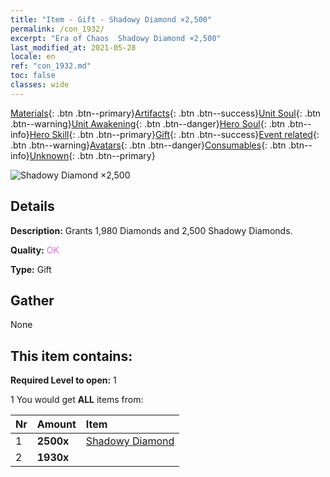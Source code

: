 ```yaml
---
title: "Item - Gift - Shadowy Diamond ×2,500"
permalink: /con_1932/
excerpt: "Era of Chaos  Shadowy Diamond ×2,500"
last_modified_at: 2021-05-28
locale: en
ref: "con_1932.md"
toc: false
classes: wide
---
```

 [Materials](/Items/){: .btn .btn--primary}[Artifacts](/Items/Artifacts/){: .btn .btn--success}[Unit Soul](/Items/UnitSoul/){: .btn .btn--warning}[Unit Awakening](/Items/UnitAwakening/){: .btn .btn--danger}[Hero Soul](/Items/HeroSoul/){: .btn .btn--info}[Hero Skill](/Items/HeroSkill/){: .btn .btn--primary}[Gift](/Items/Gift/){: .btn .btn--success}[Event related](/Items/Events/){: .btn .btn--warning}[Avatars](/Items/Avatars/){: .btn .btn--danger}[Consumables](/Items/Consumables/){: .btn .btn--info}[Unknown](/Items/Unknown/){: .btn .btn--primary}

 ![Shadowy Diamond ×2,500](/images/t/i_10040.png)

## Details
 **Description:** Grants 1,980 Diamonds and 2,500 Shadowy Diamonds.

 **Quality:** <span style="color: #DA70D6">OK</span>

 **Type:** Gift

## Gather

  None

## This item contains:

 **Required Level to open:** 1

 1 You would get **ALL** items  from:

  | Nr | Amount |     Item    |
  |:---|:-------|:------------|
  | 1 |  **2500x** | [Shadowy Diamond](/Items/con_554/) |  | 
  | 2 |  **1930x** | <i class="fas fa-gem"/> |  | 
